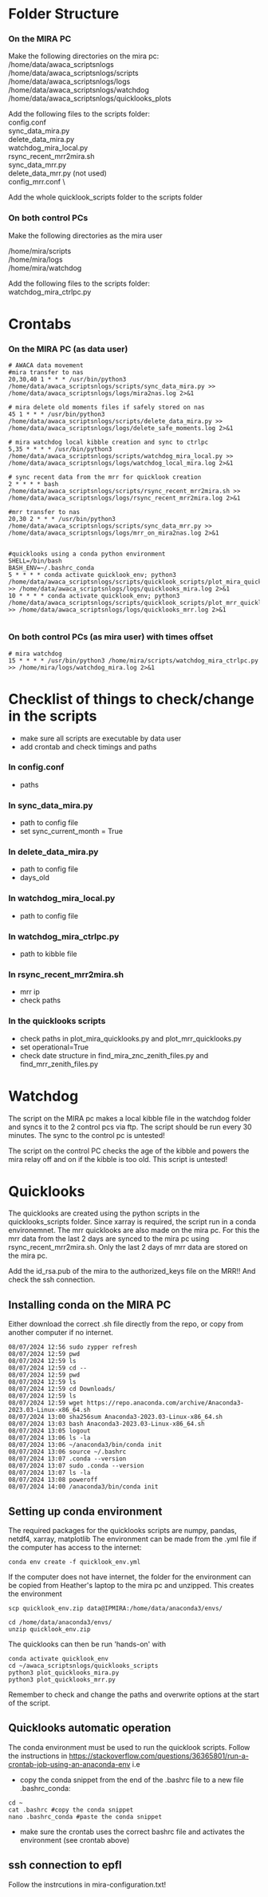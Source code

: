# Folder Structure

### On the MIRA PC
Make the following directories on the mira pc: \
/home/data/awaca_scriptsnlogs \
/home/data/awaca_scriptsnlogs/scripts \
/home/data/awaca_scriptsnlogs/logs \
/home/data/awaca_scriptsnlogs/watchdog \
/home/data/awaca_scriptsnlogs/quicklooks_plots 

Add the following files to the scripts folder: \
config.conf \
sync_data_mira.py \
delete_data_mira.py \
watchdog_mira_local.py \
rsync_recent_mrr2mira.sh \
sync_data_mrr.py \
delete_data_mrr.py (not used) \
config_mrr.conf \

Add the whole quicklook_scripts folder to the scripts folder

### On both control PCs
Make the following directories as the mira user

/home/mira/scripts \
/home/mira/logs \
/home/mira/watchdog

Add the following files to the scripts folder: \
watchdog_mira_ctrlpc.py


# Crontabs

### On the MIRA PC (as data user)

```
# AWACA data movement
#mira transfer to nas
20,30,40 1 * * * /usr/bin/python3 /home/data/awaca_scriptsnlogs/scripts/sync_data_mira.py >> /home/data/awaca_scriptsnlogs/logs/mira2nas.log 2>&1

# mira delete old moments files if safely stored on nas
45 1 * * * /usr/bin/python3 /home/data/awaca_scriptsnlogs/scripts/delete_data_mira.py >> /home/data/awaca_scriptsnlogs/logs/delete_safe_moments.log 2>&1

# mira watchdog local kibble creation and sync to ctrlpc
5,35 * * * * /usr/bin/python3 /home/data/awaca_scriptsnlogs/scripts/watchdog_mira_local.py >> /home/data/awaca_scriptsnlogs/logs/watchdog_local_mira.log 2>&1

# sync recent data from the mrr for quicklook creation
2 * * * * bash /home/data/awaca_scriptsnlogs/scripts/rsync_recent_mrr2mira.sh >> /home/data/awaca_scriptsnlogs/logs/rsync_recent_mrr2mira.log 2>&1

#mrr transfer to nas
20,30 2 * * * /usr/bin/python3 /home/data/awaca_scriptsnlogs/scripts/sync_data_mrr.py >> /home/data/awaca_scriptsnlogs/logs/mrr_on_mira2nas.log 2>&1


#quicklooks using a conda python environment
SHELL=/bin/bash
BASH_ENV=~/.bashrc_conda
5 * * * * conda activate quicklook_env; python3 /home/data/awaca_scriptsnlogs/scripts/quicklook_scripts/plot_mira_quicklooks.py >> /home/data/awaca_scriptsnlogs/logs/quicklooks_mira.log 2>&1
10 * * * * conda activate quicklook_env; python3 /home/data/awaca_scriptsnlogs/scripts/quicklook_scripts/plot_mrr_quicklooks_mrr.py >> /home/data/awaca_scriptsnlogs/logs/quicklooks_mrr.log 2>&1


```
### On both control PCs (as mira user) with times offset
```
# mira watchdog
15 * * * * /usr/bin/python3 /home/mira/scripts/watchdog_mira_ctrlpc.py >> /home/mira/logs/watchdog_mira.log 2>&1
```

# Checklist of things to check/change in the scripts
- make sure all scripts are executable by data user
- add crontab and check timings and paths

### In config.conf
- paths

### In sync_data_mira.py
- path to config file
- set sync_current_month = True

### In delete_data_mira.py
- path to config file
- days_old

### In watchdog_mira_local.py
- path to config file

### In watchdog_mira_ctrlpc.py
- path to kibble file

### In rsync_recent_mrr2mira.sh
- mrr ip
- check paths

### In the quicklooks scripts
- check paths in plot_mira_quicklooks.py and plot_mrr_quicklooks.py
- set operational=True
- check date structure in find_mira_znc_zenith_files.py and find_mrr_zenith_files.py

# Watchdog
The script on the MIRA pc makes a local kibble file in the watchdog folder and syncs it to the 2 control pcs via ftp. The script should be run every 30 minutes. The sync to the control pc is untested!

The script on the control PC checks the age of the kibble and powers the mira relay off and on if the kibble is too old. This script is untested!

# Quicklooks
The quicklooks are created using the python scripts in the quicklooks_scripts folder. Since xarray is required, the script run in a conda environemnet. The mrr quicklooks are also made on the mira pc. For this the mrr data from the last 2 days are synced to the mira pc using rsync_recent_mrr2mira.sh. Only the last 2 days of mrr data are stored on the mira pc.

Add the id_rsa.pub of the mira to the authorized_keys file on the MRR!! And check the ssh connection.

## Installing conda on the MIRA PC
Either download the correct .sh file directly from the repo, or copy from another computer if no internet.
```
08/07/2024 12:56 sudo zypper refresh
08/07/2024 12:59 pwd
08/07/2024 12:59 ls
08/07/2024 12:59 cd --
08/07/2024 12:59 pwd
08/07/2024 12:59 ls
08/07/2024 12:59 cd Downloads/
08/07/2024 12:59 ls
08/07/2024 12:59 wget https://repo.anaconda.com/archive/Anaconda3-2023.03-Linux-x86_64.sh
08/07/2024 13:00 sha256sum Anaconda3-2023.03-Linux-x86_64.sh
08/07/2024 13:03 bash Anaconda3-2023.03-Linux-x86_64.sh
08/07/2024 13:05 logout
08/07/2024 13:06 ls -la
08/07/2024 13:06 ~/anaconda3/bin/conda init
08/07/2024 13:06 source ~/.bashrc
08/07/2024 13:07 .conda --version
08/07/2024 13:07 sudo .conda --version
08/07/2024 13:07 ls -la
08/07/2024 13:08 poweroff
08/07/2024 14:00 /anaconda3/bin/conda init
```

## Setting up conda environment
The required packages for the quicklooks scripts are numpy, pandas, netdf4, xarray, matplotlib
The environment can be made from the .yml file if the computer has access to the internet:
```
conda env create -f quicklook_env.yml
```
If the computer does not have internet, the folder for the environment can be copied from Heather's laptop to the mira pc and unzipped.
This creates the environment
```
scp quicklook_env.zip data@IPMIRA:/home/data/anaconda3/envs/
```
```
cd /home/data/anaconda3/envs/
unzip quicklook_env.zip
```
The quicklooks can then be run 'hands-on' with 
```
conda activate quicklook_env
cd ~/awaca_scriptsnlogs/quicklooks_scripts
python3 plot_quicklooks_mira.py
python3 plot_quicklooks_mrr.py
```
Remember to check and change the paths and overwrite options at the start of the script.

## Quicklooks automatic operation
The conda environment must be used to run the quicklook scripts.
Follow the instructions in https://stackoverflow.com/questions/36365801/run-a-crontab-job-using-an-anaconda-env i.e
- copy the conda snippet from the end of the .bashrc file to a new file .bashrc_conda:
```
cd ~
cat .bashrc #copy the conda snippet
nano .bashrc_conda #paste the conda snippet
```
- make sure the crontab uses the correct bashrc file and activates the environment (see crontab above)

## ssh connection to epfl
Follow the instrcutions in mira-configuration.txt!



